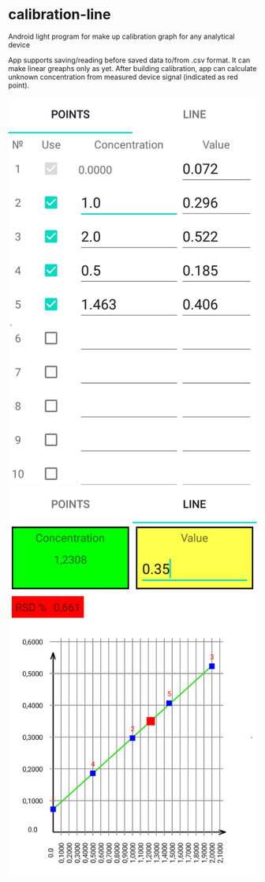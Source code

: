 # calibration-line
Android light program for make up calibration graph for any analytical device

App supports saving/reading before saved data to/from .csv format. It can make linear greaphs only as yet. 
After building calibration, app can calculate unknown concentration from measured device signal (indicated as red point). 

![Calibration data](./assets/s1.png)
![Calibration data](./assets/s2.png)
